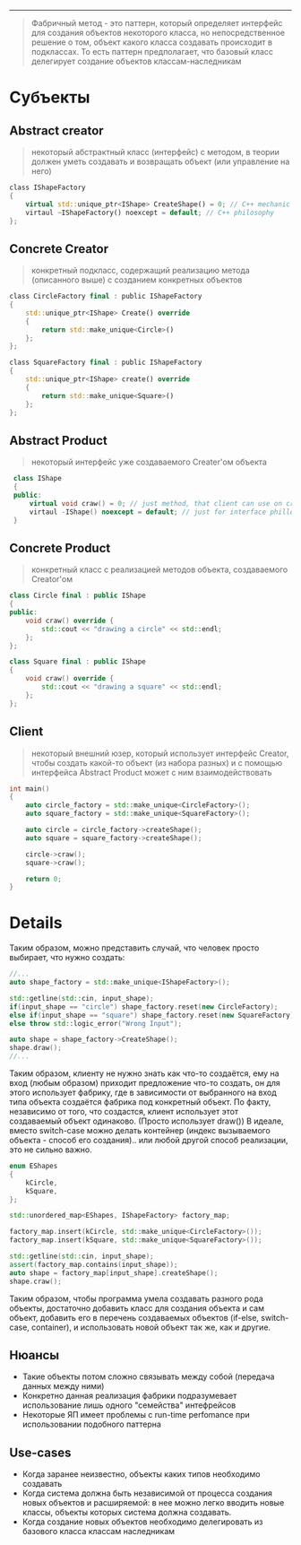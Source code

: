 --- 

> Фабричный метод - это паттерн, который определяет интерфейс для создания объектов некоторого класса, но непосредственное решение о том, объект какого класса создавать происходит в подклассах. То есть паттерн предполагает, что базовый класс делегирует создание объектов классам-наследникам

# Субъекты

## Abstract creator

> некоторый абстрактный класс (интерфейс) с методом, в теории должен уметь создавать и возвращать объект (или управление на него)
> 

```rust
class IShapeFactory
{
	virtual std::unique_ptr<IShape> CreateShape() = 0; // C++ mechanic for owning
	virtaul ~IShapeFactory() noexcept = default; // C++ philosophy
};
```

## **Concrete Creator**

> конкретный подкласс, содержащий реализацию метода (описанного выше) с созданием конкретных объектов
> 

```rust
class CircleFactory final : public IShapeFactory
{
	std::unique_ptr<IShape> Create() override 
	{
		return std::make_unique<Circle>() 
	};
};

class SquareFactory final : public IShapeFactory
{
	std::unique_ptr<IShape> create() override 
	{ 
		return std::make_unique<Square>() 
	};
};
```

## **Abstract Product**

> некоторый интерфейс уже создаваемого Creater'ом объекта
> 

```cpp
 class IShape
 {
 public:
	 virtual void craw() = 0; // just method, that client can use on created obj
	 virtaul -IShape() noexcept = default; // just for interface phillosophy in C++
 }

```

## **Concrete Product**

> конкретный класс с реализацией методов объекта, создаваемого Creator'ом
> 

```cpp
class Circle final : public IShape
{
public:
	void craw() override {
		std::cout << "drawing a circle" << std::endl;
	};
};

class Square final : public IShape
{
	void craw() override {
		std::cout << "drawing a square" << std::endl;
	};
};

```

## **Client**

> некоторый внешний юзер, который использует интерфейс Creator, чтобы создать какой-то объект (из набора разных) и с помощью интерфейса Abstract Product может с ним взаимодействовать
> 

```cpp
int main()
{
	auto circle_factory = std::make_unique<CircleFactory>();
	auto square_factory = std::make_unique<SquareFactory>();

	auto circle = circle_factory->createShape();
	auto square = square_factory->createShape();

	circle->craw();
	square->craw();

	return 0;
}

```

# Details

Таким образом, можно представить случай, что человек просто выбирает, что нужно создать:

```cpp
//...
auto shape_factory = std::make_unique<IShapeFactory>();

std::getline(std::cin, input_shape);
if(input_shape == "circle") shape_factory.reset(new CircleFactory);
else if(input_shape == "square") shape_factory.reset(new SquareFactory);
else throw std::logic_error("Wrong Input");

auto shape = shape_factory->CreateShape();
shape.draw();
//...

```

Таким образом, клиенту не нужно знать как что-то создаётся, ему на вход (любым образом) приходит предложение что-то создать, он для этого использует фабрику, где в зависимости от выбранного на вход типа объекта создаётся фабрика под конкретный объект. По факту, независимо от того, что создастся, клиент использует этот создаваемый объект одинаково. (Просто использует draw())
В идеале, вместо switch-case можно делать контейнер (индекс вызываемого объекта - способ его создания).. или любой другой способ реализации, это не сильно важно.

```cpp
enum EShapes
{
	kCircle,
	kSquare,
};

std::unordered_map<EShapes, IShapeFactory> factory_map;

factory_map.insert(kCircle, std::make_unique<CircleFactory>());
factory_map.insert(kSquare, std::make_unique<SquareFactory>());

std::getline(std::cin, input_shape);
assert(factory_map.contains(input_shape));
auto shape = factory_map[input_shape].createShape();
shape.craw();

```

Таким образом, чтобы программа умела создавать разного рода объекты, достаточно добавить класс для создания объекта и сам объект, добавить его в перечень создаваемых объектов (if-else, switch-case, container), и использовать новой объект так же, как и другие.

## Нюансы

- Такие объекты потом сложно связывать между собой (передача данных между ними)
- Конкретно данная реализация фабрики подразумевает использование лишь одного "семейства" интефрейсов
- Некоторые ЯП имеет проблемы с run-time perfomance при использовании подобного паттерна

## Use-cases

- Когда заранее неизвестно, объекты каких типов необходимо создавать
- Когда система должна быть независимой от процесса создания новых объектов и расширяемой: в нее можно легко вводить новые классы, объекты которых система должна создавать.
- Когда создание новых объектов необходимо делегировать из базового класса классам наследникам